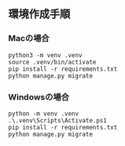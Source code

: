 ## 環境作成手順
### Macの場合
```
python3 -m venv .venv
source .venv/bin/activate
pip install -r requirements.txt
python manage.py migrate
```


### Windowsの場合
```
python -m venv .venv
.\.venv\Scripts\Activate.ps1
pip install -r requirements.txt
python manage.py migrate
```
